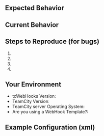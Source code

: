 
## Expected Behavior
<!--- If you're describing a bug, tell us what should happen -->
<!--- If you're suggesting a change/improvement, tell us how it should work -->

## Current Behavior
<!--- If describing a bug, tell us what happens instead of the expected behavior -->
<!--- If suggesting a change/improvement, explain the difference from current behavior -->


## Steps to Reproduce (for bugs)
<!--- Please provide an unambiguous set of steps to -->
<!--- reproduce this bug. Include code to reproduce, if relevant -->
1.
2.
3.
4.

## Your Environment
<!--- Include as many relevant details about the environment you experienced the bug in -->
* tcWebHooks Version:
* TeamCity Version:
* TeamCity server Operating System:
* Are you using a WebHook Template?:

## Example Configuration (xml)
<!-- Sometimes it's useful to include the webhook configuration from plugin-settings.xml
<!-- Please remember to remove any API keys -->
<!-- company URLs or credentials -->